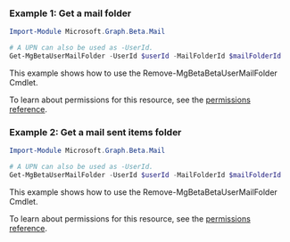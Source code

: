 ### Example 1: Get a mail folder

```powershellImport-Module Microsoft.Graph.Beta.Mail

# A UPN can also be used as -UserId.
Get-MgBetaUserMailFolder -UserId $userId -MailFolderId $mailFolderId
```
This example shows how to use the Remove-MgBetaBetaUserMailFolder Cmdlet.
To learn about permissions for this resource, see the [permissions reference](/graph/permissions-reference).

### Example 2: Get a mail sent items folder

```powershellImport-Module Microsoft.Graph.Beta.Mail

# A UPN can also be used as -UserId.
Get-MgBetaUserMailFolder -UserId $userId -MailFolderId $mailFolderId
```
This example shows how to use the Remove-MgBetaBetaUserMailFolder Cmdlet.
To learn about permissions for this resource, see the [permissions reference](/graph/permissions-reference).

